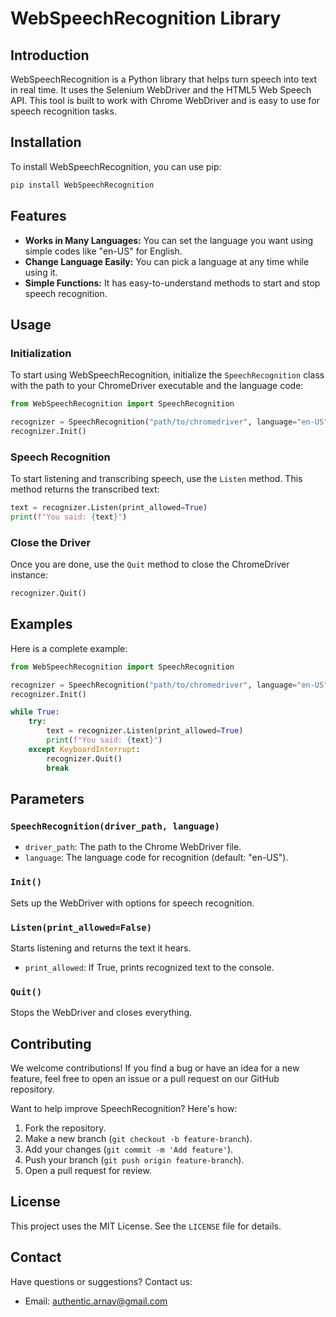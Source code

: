 # WebSpeechRecognition Library

## Introduction

WebSpeechRecognition is a Python library that helps turn speech into text in real time. It uses the Selenium WebDriver and the HTML5 Web Speech API. This tool is built to work with Chrome WebDriver and is easy to use for speech recognition tasks.



## Installation

To install WebSpeechRecognition, you can use pip:

```bash
pip install WebSpeechRecognition
```

## Features

- **Works in Many Languages:** You can set the language you want using simple codes like "en-US" for English.
- **Change Language Easily:** You can pick a language at any time while using it.
- **Simple Functions:** It has easy-to-understand methods to start and stop speech recognition.

## Usage

### Initialization

To start using WebSpeechRecognition, initialize the `SpeechRecognition` class with the path to your ChromeDriver executable and the language code:

```python
from WebSpeechRecognition import SpeechRecognition

recognizer = SpeechRecognition("path/to/chromedriver", language="en-US")
recognizer.Init()
```

### Speech Recognition

To start listening and transcribing speech, use the `Listen` method. This method returns the transcribed text:

```python
text = recognizer.Listen(print_allowed=True)
print(f"You said: {text}")
```

### Close the Driver

Once you are done, use the `Quit` method to close the ChromeDriver instance:

```python
recognizer.Quit()
```

## Examples

Here is a complete example:

```python
from WebSpeechRecognition import SpeechRecognition

recognizer = SpeechRecognition("path/to/chromedriver", language="en-US")
recognizer.Init()

while True:
    try:
        text = recognizer.Listen(print_allowed=True)
        print(f"You said: {text}")
    except KeyboardInterrupt:
        recognizer.Quit()
        break
```



## Parameters

### `SpeechRecognition(driver_path, language)`
- `driver_path`: The path to the Chrome WebDriver file.
- `language`: The language code for recognition (default: "en-US").

### `Init()`
Sets up the WebDriver with options for speech recognition.

### `Listen(print_allowed=False)`
Starts listening and returns the text it hears.
- `print_allowed`: If True, prints recognized text to the console.

### `Quit()`
Stops the WebDriver and closes everything.


## Contributing
We welcome contributions! If you find a bug or have an idea for a new feature, feel free to open an issue or a pull request on our GitHub repository.

Want to help improve SpeechRecognition? Here's how:

1. Fork the repository.
2. Make a new branch (`git checkout -b feature-branch`).
3. Add your changes (`git commit -m 'Add feature'`).
4. Push your branch (`git push origin feature-branch`).
5. Open a pull request for review.

## License
This project uses the MIT License. See the `LICENSE` file for details.

## Contact
Have questions or suggestions? Contact us:

- Email: authentic.arnav@gmail.com


